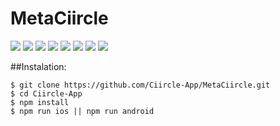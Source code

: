 # MetaCiircle

<img src='readmeAssets/1.png' >
<img src='readmeAssets/2.png' >
<img src='readmeAssets/3.png' >
<img src='readmeAssets/4.png' >
<img src='readmeAssets/5.png' >
<img src='readmeAssets/6.png' >
<img src='readmeAssets/7.png' >
<img src='readmeAssets/8.png' >

##Instalation:

```
$ git clone https://github.com/Ciircle-App/MetaCiircle.git
$ cd Ciircle-App
$ npm install
$ npm run ios || npm run android
```
